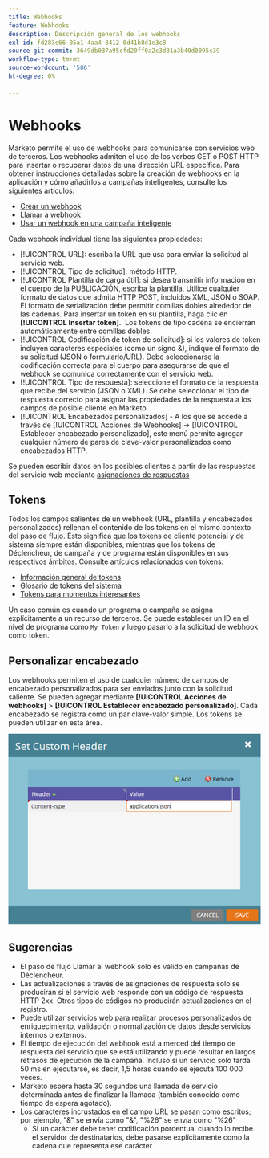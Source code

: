 ```yaml
---
title: Webhooks
feature: Webhooks
description: Descripción general de los webhooks
exl-id: fd283c66-05a1-4aa4-8412-0d41b8d1e3c8
source-git-commit: 3649db037a95cfd20ff0a2c3d81a3b40d0095c39
workflow-type: tm+mt
source-wordcount: '586'
ht-degree: 0%

---
```


# Webhooks

Marketo permite el uso de webhooks para comunicarse con servicios web de terceros. Los webhooks admiten el uso de los verbos GET o POST HTTP para insertar o recuperar datos de una dirección URL específica. Para obtener instrucciones detalladas sobre la creación de webhooks en la aplicación y cómo añadirlos a campañas inteligentes, consulte los siguientes artículos:

- [Crear un webhook](https://experienceleague.adobe.com/en/docs/marketo/using/product-docs/administration/additional-integrations/create-a-webhook)
- [Llamar a webhook](https://experienceleague.adobe.com/en/docs/marketo/using/product-docs/core-marketo-concepts/smart-campaigns/flow-actions/call-webhook)
- [Usar un webhook en una campaña inteligente](https://experienceleague.adobe.com/en/docs/marketo/using/product-docs/core-marketo-concepts/smart-campaigns/flow-actions/use-a-webhook-in-a-smart-campaign)

Cada webhook individual tiene las siguientes propiedades:

- [!UICONTROL URL]: escriba la URL que usa para enviar la solicitud al servicio web.
- [!UICONTROL Tipo de solicitud]: método HTTP.
- [!UICONTROL Plantilla de carga útil]: si desea transmitir información en el cuerpo de la PUBLICACIÓN, escriba la plantilla. Utilice cualquier formato de datos que admita HTTP POST, incluidos XML, JSON o SOAP. El formato de serialización debe permitir comillas dobles alrededor de las cadenas. Para insertar un token en su plantilla, haga clic en **[!UICONTROL Insertar token]**.  Los tokens de tipo cadena se encierran automáticamente entre comillas dobles.
- [!UICONTROL Codificación de token de solicitud]: si los valores de token incluyen caracteres especiales (como un signo &amp;), indique el formato de su solicitud (JSON o formulario/URL). Debe seleccionarse la codificación correcta para el cuerpo para asegurarse de que el webhook se comunica correctamente con el servicio web.
- [!UICONTROL Tipo de respuesta]: seleccione el formato de la respuesta que recibe del servicio (JSON o XML). Se debe seleccionar el tipo de respuesta correcto para asignar las propiedades de la respuesta a los campos de posible cliente en Marketo
- [!UICONTROL Encabezados personalizados] - A los que se accede a través de [!UICONTROL Acciones de Webhooks] -> [!UICONTROL Establecer encabezado personalizado], este menú permite agregar cualquier número de pares de clave-valor personalizados como encabezados HTTP.

Se pueden escribir datos en los posibles clientes a partir de las respuestas del servicio web mediante [asignaciones de respuestas](response-mappings.md)

## Tokens

Todos los campos salientes de un webhook (URL, plantilla y encabezados personalizados) rellenan el contenido de los tokens en el mismo contexto del paso de flujo. Esto significa que los tokens de cliente potencial y de sistema siempre están disponibles, mientras que los tokens de Déclencheur, de campaña y de programa están disponibles en sus respectivos ámbitos. Consulte artículos relacionados con tokens:

- [Información general de tokens](https://experienceleague.adobe.com/en/docs/marketo/using/product-docs/demand-generation/landing-pages/personalizing-landing-pages/tokens-overview)
- [Glosario de tokens del sistema](https://experienceleague.adobe.com/en/docs/marketo/using/product-docs/email-marketing/general/using-tokens/system-tokens-glossary)
- [Tokens para momentos interesantes](https://experienceleague.adobe.com/en/docs/marketo/using/product-docs/marketo-sales-insight/msi-for-salesforce/features/tabs-in-the-msi-panel/interesting-moments/trigger-tokens-for-interesting-moments)

Un caso común es cuando un programa o campaña se asigna explícitamente a un recurso de terceros. Se puede establecer un ID en el nivel de programa como `My Token` y luego pasarlo a la solicitud de webhook como token.

## Personalizar encabezado

Los webhooks permiten el uso de cualquier número de campos de encabezado personalizados para ser enviados junto con la solicitud saliente. Se pueden agregar mediante **[!UICONTROL Acciones de webhooks]** > **[!UICONTROL Establecer encabezado personalizado]**. Cada encabezado se registra como un par clave-valor simple. Los tokens se pueden utilizar en esta área.

![Encabezados personalizados](assets/custom-headers.png)

## Sugerencias

- El paso de flujo Llamar al webhook solo es válido en campañas de Déclencheur.
- Las actualizaciones a través de asignaciones de respuesta solo se producirán si el servicio web responde con un código de respuesta HTTP 2xx. Otros tipos de códigos no producirán actualizaciones en el registro.
- Puede utilizar servicios web para realizar procesos personalizados de enriquecimiento, validación o normalización de datos desde servicios internos o externos.
- El tiempo de ejecución del webhook está a merced del tiempo de respuesta del servicio que se está utilizando y puede resultar en largos retrasos de ejecución de la campaña. Incluso si un servicio solo tarda 50 ms en ejecutarse, es decir, 1,5 horas cuando se ejecuta 100 000 veces.
- Marketo espera hasta 30 segundos una llamada de servicio determinada antes de finalizar la llamada (también conocido como tiempo de espera agotado).
- Los caracteres incrustados en el campo URL se pasan como escritos; por ejemplo, &quot;&amp;&quot; se envía como &quot;&amp;&quot;, &quot;%26&quot; se envía como &quot;%26&quot;
   - Si un carácter debe tener codificación porcentual cuando lo recibe el servidor de destinatarios, debe pasarse explícitamente como la cadena que representa ese carácter
